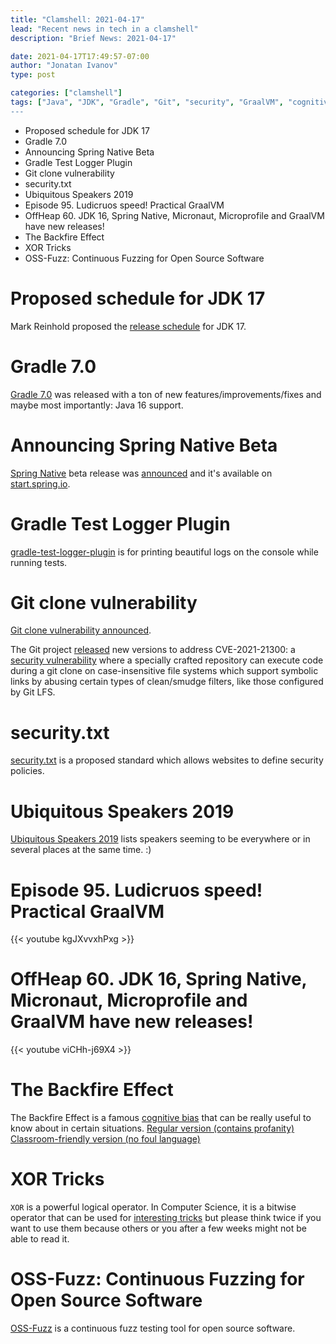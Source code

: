 ```yaml
---
title: "Clamshell: 2021-04-17"
lead: "Recent news in tech in a clamshell"
description: "Brief News: 2021-04-17"

date: 2021-04-17T17:49:57-07:00
author: "Jonatan Ivanov"
type: post

categories: ["clamshell"]
tags: ["Java", "JDK", "Gradle", "Git", "security", "GraalVM", "cognitive biases", "XOR, "fuzzing", "testing"]
---
```


- Proposed schedule for JDK 17
- Gradle 7.0
- Announcing Spring Native Beta
- Gradle Test Logger Plugin
- Git clone vulnerability
- security.txt
- Ubiquitous Speakers 2019
- Episode 95. Ludicruos speed! Practical GraalVM
- OffHeap 60. JDK 16, Spring Native, Micronaut, Microprofile and GraalVM have new releases!
- The Backfire Effect
- XOR Tricks
- OSS-Fuzz: Continuous Fuzzing for Open Source Software

<!--more-->

# Proposed schedule for JDK 17
Mark Reinhold proposed the [release schedule](https://mail.openjdk.java.net/pipermail/jdk-dev/2021-March/005266.html) for JDK 17.

# Gradle 7.0
[Gradle 7.0](https://docs.gradle.org/7.0/release-notes.html) was released with a ton of new features/improvements/fixes and maybe most importantly: Java 16 support.

# Announcing Spring Native Beta
[Spring Native](https://github.com/spring-projects-experimental/spring-native) beta release was [announced](https://spring.io/blog/2021/03/11/announcing-spring-native-beta) and it's available on [start.spring.io](https://start.spring.io/).

# Gradle Test Logger Plugin
[gradle-test-logger-plugin](https://github.com/radarsh/gradle-test-logger-plugin) is for printing beautiful logs on the console while running tests.

# Git clone vulnerability
[Git clone vulnerability announced](https://github.blog/2021-03-09-git-clone-vulnerability-announced/).

The Git project [released](https://lore.kernel.org/git/xmqqim6019yd.fsf@gitster.c.googlers.com/) new versions to address CVE-2021-21300: a [security vulnerability](https://github.com/git/git/security/advisories/GHSA-8prw-h3cq-mghm) where a specially crafted repository can execute code during a git clone on case-insensitive file systems which support symbolic links by abusing certain types of clean/smudge filters, like those configured by Git LFS.

# security.txt
[security.txt](https://securitytxt.org/) is a proposed standard which allows websites to define security policies.

# Ubiquitous Speakers 2019
[Ubiquitous Speakers 2019](https://www.javaspecialists.eu/talks/ubiquitous/2019/) lists speakers seeming to be everywhere or in several places at the same time. :)

# Episode 95. Ludicruos speed! Practical GraalVM
{{< youtube kgJXvvxhPxg >}}
<br>

# OffHeap 60. JDK 16, Spring Native, Micronaut, Microprofile and GraalVM have new releases!
{{< youtube viCHh-j69X4 >}}
<br>

# The Backfire Effect
The Backfire Effect is a famous [cognitive bias](https://yourbias.is/) that can be really useful to know about in certain situations. 
[Regular version (contains profanity)](https://theoatmeal.com/comics/believe)
[Classroom-friendly version (no foul language)](https://theoatmeal.com/comics/believe_clean)

# XOR Tricks
`XOR` is a powerful logical operator. In Computer Science, it is a bitwise operator that can be used for [interesting tricks](https://florian.github.io/xor-trick/) but please think twice if you want to use them because others or you after a few weeks might not be able to read it.

# OSS-Fuzz: Continuous Fuzzing for Open Source Software
[OSS-Fuzz](https://github.com/google/oss-fuzz) is a continuous fuzz testing tool for open source software.
